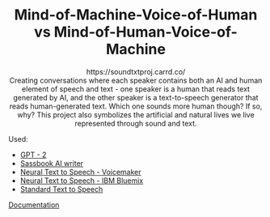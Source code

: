# <div align="center"> Mind-of-Machine-Voice-of-Human vs Mind-of-Human-Voice-of-Machine </div>
<div align="center"> https://soundtxtproj.carrd.co/ </div>   


<div align="center"> Creating conversations where each speaker contains both an AI and human element of speech and text - one speaker is a human that reads text generated by AI, and the other speaker is a text-to-speech generator that reads human-generated text.   
Which one sounds more human though? If so, why?   
This project also symbolizes the artificial and natural lives we live represented through sound and text.
</div>

Used: 
- [GPT - 2](https://transformer.huggingface.co/doc/gpt2-large)
- [Sassbook AI writer](https://sassbook.com/ai-writer)
- [Neural Text to Speech - Voicemaker](https://voicemaker.in/)
- [Neural Text to Speech - IBM Bluemix](https://text-to-speech-demo.ng.bluemix.net/?_ga=2.189063086.46917973.1606208129-1641310624.1605972775)
- [Standard Text to Speech](https://voicemaker.in/)

[Documentation](https://docs.google.com/document/d/1Bp-P38yq-eeT_spXTXz7xjB3sFDJ0waOYwCGmH3OqLo/edit?usp=sharing)
